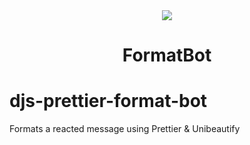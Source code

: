 <div align="center">
  <img src="https://user-images.githubusercontent.com/7150217/127782061-8a600d38-cede-4438-be38-ba1f1ce4e243.png"/>
  <h1>FormatBot</hi>

</div>

# djs-prettier-format-bot

Formats a reacted message using Prettier & Unibeautify
